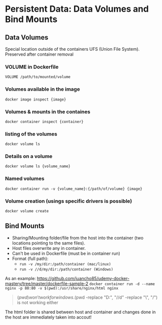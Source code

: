 # Persistent Data: Data Volumes and Bind Mounts

## Data Volumes
Special location outside of the containers UFS (Union File System). Preserved after container removal

### VOLUME in Dockerfile
`VOLUME /path/to/mounted/volume`
### Volumes available in the image
`docker image inspect {image}`
### Volumes & mounts in the containes
`docker container inspect {container}`
### listing of the volumes
`docker volume ls`
### Details on a volume
`docker volume ls {volume_name}`
### Named volumes
`docker container run -v {volume_name}:{/path/of/volume} {image}`
### Volume creation (usings specific drivers is possible)
`docker volume create` 

## Bind Mounts
* Sharing/Mounting folder/file from the host into the container (two locations pointing to the same files).
* Host files overwrite any in container.
* Can't be used in Dockerfile (must be in container run)
* Format (full path):
  * `run -v /my/dir:/path/container (mac/linux)`
  * `run -v //d/my/dir:/path/container (Windows)`

As an example: https://github.com/juancho85/udemy-docker-mastery/tree/master/dockerfile-sample-2
`docker container run -d --name nginx -p 80:80 -v $(pwd):/usr/share/nginx/html nginx`
> $(pwd) won't work for windows. ($pwd -replace "D:", "//d" -replace "\\", "/") is not working either

The html folder is shared between host and container and changes done in the host are immediately taken into accout!